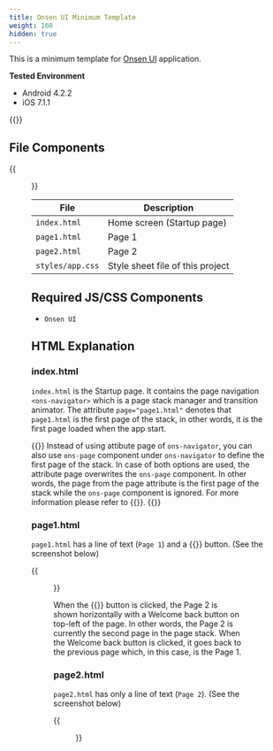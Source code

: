 ```yaml
---
title: Onsen UI Minimum Template
weight: 160
hidden: true
---
```


This is a minimum template for [Onsen UI](https://onsen.io/) application.

**Tested Environment**

- Android 4.2.2
- iOS 7.1.1

{{<iframeApp src="https://monaca.github.io/project-templates/7-ons-minimum/www/index.html">}}

## File Components                                           

{{<figure src="/images/sampleapp/onsen_ui_minimum_project/minimum_1.png">}}   

File | Description
-----|-------
`index.html` | Home screen (Startup page)
`page1.html` | Page 1
`page2.html` | Page 2
`styles/app.css` | Style sheet file of this project

## Required JS/CSS Components

- `Onsen UI`                                       
  
## HTML Explanation                                 

### index.html                                       

`index.html` is the Startup page. It contains the page navigation
`<ons-navigator>` which is a page stack manager and transition animator.
The attribute `page="page1.html"` denotes that `page1.html` is the first
page of the stack, in other words, it is the first page loaded when the
app start.

{{<note>}}
  Instead of using attibute page of <code>ons-navigator</code>, you can also use <code>ons-page</code> component under <code>ons-navigator</code> to define the first page of the stack. In case of both options are used, the attribute page overwrites the <code>ons-page</code> component. In other words, the page from the page attribute is the first page of the stack while the <code>ons-page</code> component is ignored. For more information please refer to {{<link href="https://onsen.io/v2/api/js/ons-navigator.html#reference-detail" title="Onsen UI Documentation">}}.
{{</note>}}

### page1.html

`page1.html` has a line of text (`Page 1`) and a {{<guilabel name="Push Page 2">}} button. (See
the screenshot below)

{{<figure src="/images/sampleapp/onsen_ui_minimum_project/minimum_2.png" width="300">}}   

When the {{<guilabel name="Push Page 2">}} button is clicked, the Page 2 is shown horizontally
with a Welcome back button on top-left of the page. In other words, the
Page 2 is currently the second page in the page stack. When the Welcome
back button is clicked, it goes back to the previous page which, in this
case, is the Page 1.

### page2.html

`page2.html` has only a line of text (`Page 2`). (See the screenshot
below)

{{<figure src="/images/sampleapp/onsen_ui_minimum_project/minimum_3.png" width="300">}}   
